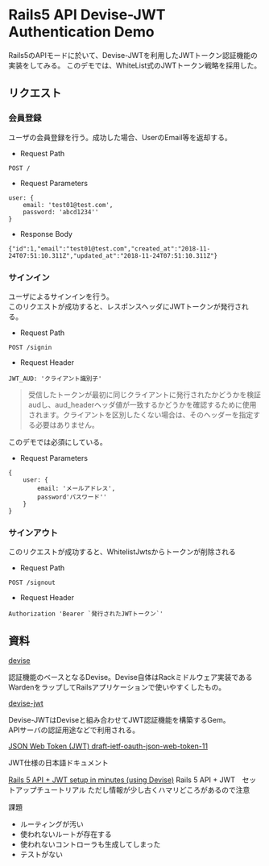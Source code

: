 # Rails5 API Devise-JWT Authentication Demo

Rails5のAPIモードに於いて、Devise-JWTを利用したJWTトークン認証機能の実装をしてみる。
このデモでは、WhiteList式のJWTトークン戦略を採用した。


## リクエスト
### 会員登録  
ユーザの会員登録を行う。成功した場合、UserのEmail等を返却する。

- Request Path
```
POST /
```

- Request Parameters
```
user: {
    email: 'test01@test.com',
    password: 'abcd1234''
}
```

- Response Body
```
{"id":1,"email":"test01@test.com","created_at":"2018-11-24T07:51:10.311Z","updated_at":"2018-11-24T07:51:10.311Z"}
```

### サインイン
ユーザによるサインインを行う。  
このリクエストが成功すると、レスポンスヘッダにJWTトークンが発行される。


- Request Path
```
POST /signin
```

- Request Header
```
JWT_AUD: 'クライアント識別子'
```
> 受信したトークンが最初に同じクライアントに発行されたかどうかを検証audし、aud_headerヘッダ値が一致するかどうかを確認するために使用されます。クライアントを区別したくない場合は、そのヘッダーを指定する必要はありません。

このデモでは必須にしている。

- Request Parameters
```
{ 
    user: {
        email: 'メールアドレス',
        password'パスワード''
    }
}
```

### サインアウト
このリクエストが成功すると、WhitelistJwtsからトークンが削除される

- Request Path
```
POST /signout
```

- Request Header
```
Authorization 'Bearer `発行されたJWTトークン`'
```

## 資料
[devise](https://github.com/plataformatec/devise)

認証機能のベースとなるDevise。Devise自体はRackミドルウェア実装であるWardenをラップしてRailsアプリケーションで使いやすくしたもの。

[devise-jwt](https://github.com/waiting-for-dev/devise-jwt)

Devise-JWTはDeviseと組み合わせてJWT認証機能を構築するGem。  
APIサーバの認証用途などで利用される。

[JSON Web Token (JWT) draft-ietf-oauth-json-web-token-11](https://openid-foundation-japan.github.io/draft-ietf-oauth-json-web-token-11.ja.html])

JWT仕様の日本語ドキュメント

[Rails 5 API + JWT setup in minutes (using Devise)](https://medium.com/@mazik.wyry/rails-5-api-jwt-setup-in-minutes-using-devise-71670fd4ed03)
Rails 5 API + JWT　セットアップチュートリアル
ただし情報が少し古くハマリどころがあるので注意

課題
- ルーティングが汚い
- 使われないルートが存在する
- 使われないコントローラも生成してしまった
- テストがない
